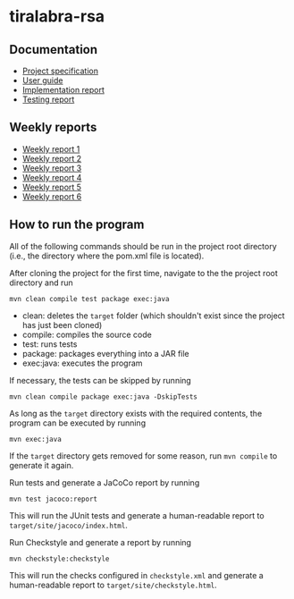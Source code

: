 # tiralabra-rsa

## Documentation
- [Project specification](./documentation/projectspecification.md "Project specification")
- [User guide](./documentation/userguide.md "User guide")
- [Implementation report](./documentation/implementation.md "Implementation report")
- [Testing report](./documentation/testing.md "Testing report")

## Weekly reports
- [Weekly report 1](./documentation/weeklyreports/weeklyreport1.md "Weekly report 1")
- [Weekly report 2](./documentation/weeklyreports/weeklyreport2.md "Weekly report 2")
- [Weekly report 3](./documentation/weeklyreports/weeklyreport3.md "Weekly report 3")
- [Weekly report 4](./documentation/weeklyreports/weeklyreport4.md "Weekly report 4")
- [Weekly report 5](./documentation/weeklyreports/weeklyreport5.md "Weekly report 5")
- [Weekly report 6](./documentation/weeklyreports/weeklyreport6.md "Weekly report 6")

## How to run the program
All of the following commands should be run in the project root directory (i.e., the directory where the pom.xml file is located).

After cloning the project for the first time, navigate to the the project root directory and run
```
mvn clean compile test package exec:java
```
- clean: deletes the `target` folder (which shouldn't exist since the project has just been cloned)
- compile: compiles the source code
- test: runs tests
- package: packages everything into a JAR file
- exec:java: executes the program

If necessary, the tests can be skipped by running
```
mvn clean compile package exec:java -DskipTests
```

As long as the `target` directory exists with the required contents, the program can be executed by running
```
mvn exec:java
```

If the `target` directory gets removed for some reason, run `mvn compile` to generate it again.

Run tests and generate a JaCoCo report by running
```
mvn test jacoco:report
```
This will run the JUnit tests and generate a human-readable report to `target/site/jacoco/index.html`.

Run Checkstyle and generate a report by running
```
mvn checkstyle:checkstyle
```
This will run the checks configured in `checkstyle.xml` and generate a human-readable report to `target/site/checkstyle.html`.
